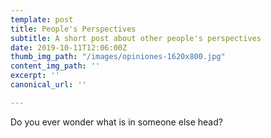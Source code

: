 ```yaml
---
template: post
title: People's Perspectives
subtitle: A short post about other people's perspectives
date: 2019-10-11T12:06:00Z
thumb_img_path: "/images/opiniones-1620x800.jpg"
content_img_path: ''
excerpt: ''
canonical_url: ''

---
```

Do you ever wonder what is in someone else head?